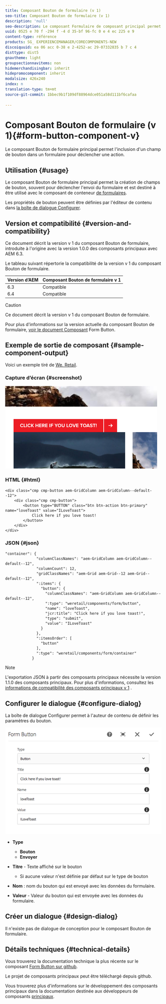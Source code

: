 ```yaml
---
title: Composant Bouton de formulaire (v 1)
seo-title: Composant Bouton de formulaire (v 1)
description: 'null'
seo-description: Le composant Formulaire de composant principal permet l'inclusion d'un champ masqué dans un formulaire.
uuid: 0525 e 70 f -294 f -4 d 35-bf 96-fc 0 e 4 ec 225 e 9
content-type: référence
products: SG_ EXPERIENCEMANAGER/CORECOMPONENTS-NEW
discoiquuid: ea 06 acc 0-38 e 2-4252-ac 29-07332835 b 7 c 4
disttype: dist5
gnavtheme: light
groupsectionnavitems: non
hidemerchandisingbar: inherit
hidepromocomponent: inherit
modalsize: 426x240
index: n
translation-type: tm+mt
source-git-commit: 1bbec9b1f109df88964dce051a58d111bf6cafaa

---
```



# Composant Bouton de formulaire (v 1){#form-button-component-v}

Le composant Bouton de formulaire principal permet l&#39;inclusion d&#39;un champ de bouton dans un formulaire pour déclencher une action.

## Utilisation {#usage}

Le composant Bouton de formulaire principal permet la création de champs de bouton, souvent pour déclencher l&#39;envoi du formulaire et est destiné à être utilisé avec le composant de conteneur [de formulaires](form-container.md).

Les propriétés de bouton peuvent être définies par l&#39;éditeur de contenu dans [la boîte de dialogue Configurer](form-button-v1.md#main-pars_title).

## Version et compatibilité {#version-and-compatibility}

Ce document décrit la version v 1 du composant Bouton de formulaire, introduite à l&#39;origine avec la version 1.0.0 des composants principaux avec AEM 6.3.

Le tableau suivant répertorie la compatibilité de la version v 1 du composant Bouton de formulaire.

| Version d’AEM | Composant Bouton de formulaire v 1 |
|--- |--- |
| 6.3 | Compatible |
| 6.4 | Compatible |

>[!CAUTION]
>
>Ce document décrit la version v 1 du composant Bouton de formulaire.
>
>Pour plus d&#39;informations sur la version actuelle du composant Bouton de formulaire, [voir le document Composant](form-button.md) Form Button.

## Exemple de sortie de composant {#sample-component-output}

Voici un exemple tiré de [We. Retail](https://helpx.adobe.com/experience-manager/6-4/sites/developing/using/we-retail.html).

### Capture d’écran {#screenshot}

![](assets/chlimage_1-48.png)

### HTML {#html}

```
<div class="cmp cmp-button aem-GridColumn aem-GridColumn--default--12">
    <div class="cmp cmp-button">
        <button type="BUTTON" class="btn btn-action btn-primary" name="loveToast" value="ILoveToast">
            Click here if you love toast!
        </button>
    </div>
</div>
```

### JSON {#json}

```
"container": {
              "columnClassNames": "aem-GridColumn aem-GridColumn--default--12",
              "columnCount": 12,
              "gridClassNames": "aem-Grid aem-Grid--12 aem-Grid--default--12",
              ":items": {
                "button": {
                  "columnClassNames": "aem-GridColumn aem-GridColumn--default--12",
                  ":type": "weretail/components/form/button",
                  "name": "loveToast",
                  "jcr:title": "Click here if you love toast!",
                  "type": "submit",
                  "value": "ILoveToast"
                }
              },
              ":itemsOrder": [
                "button"
              ],
              ":type": "weretail/components/form/container"
            }
```

>[!NOTE]
>
>L&#39;exportation JSON à partir des composants principaux nécessite la version 1.1.0 des composants principaux. Pour plus d&#39;informations, consultez les [informations de compatibilité des composants principaux v 1](versions.md#main-pars_title_236368006) .

## Configurer le dialogue {#configure-dialog}

La boîte de dialogue Configurer permet à l&#39;auteur de contenu de définir les paramètres du bouton.

![](assets/chlimage_1-49.png)

* **Type**
   * **Bouton**
   * **Envoyer**

* **Titre** - Texte affiché sur le bouton
   * Si aucune valeur n&#39;est définie par défaut sur le type de bouton

* **Nom** : nom du bouton qui est envoyé avec les données du formulaire.
* **Valeur** - Valeur du bouton qui est envoyée avec les données du formulaire.

## Créer un dialogue {#design-dialog}

Il n&#39;existe pas de dialogue de conception pour le composant Bouton de formulaire.

## Détails techniques {#technical-details}

Vous trouverez la documentation technique la plus récente sur le composant [Form Button sur github](https://github.com/adobe/aem-core-wcm-components/tree/master/content/src/content/jcr_root/apps/core/wcm/components/form/button/v1/button).

Le projet de composants principaux peut être téléchargé depuis github.

Vous trouverez plus d&#39;informations sur le développement des composants principaux dans la documentation destinée aux développeurs de composants [principaux](developing.md).

